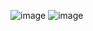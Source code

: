 ![image](https://github.com/user-attachments/assets/27656ee6-98a5-415e-b222-a06342075892)
![image](https://github.com/user-attachments/assets/eb20de49-6235-482b-b4cf-2692a937ef85)
